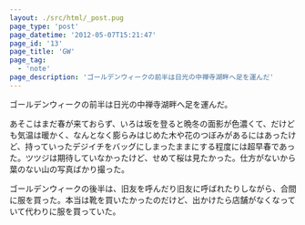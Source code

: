 ```yaml
---
layout: ./src/html/_post.pug
page_type: 'post'
page_datetime: '2012-05-07T15:21:47'
page_id: '13'
page_title: 'GW'
page_tag:
  - 'note'
page_description: 'ゴールデンウィークの前半は日光の中禅寺湖畔へ足を運んだ'
---
```

ゴールデンウィークの前半は日光の中禅寺湖畔へ足を運んだ。

あそこはまだ春が来ておらず、いろは坂を登ると晩冬の面影が色濃くて、だけども気温は暖かく、なんとなく膨らみはじめた木や花のつぼみがあるにはあったけど、持っていったデジイチをバッグにしまったままにする程度には超早春であった。ツツジは期待していなかったけど、せめて桜は見たかった。仕方がないから葉のない山の写真ばかり撮った。

ゴールデンウィークの後半は、旧友を呼んだり旧友に呼ばれたりしながら、合間に服を買った。本当は靴を買いたかったのだけど、出かけたら店舗がなくなっていて代わりに服を買っていた。
